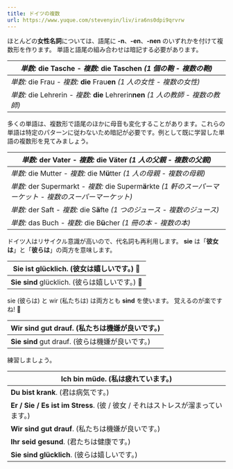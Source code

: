 ```yaml
---
title: ドイツの複数
url: https://www.yuque.com/stevenyin/liv/ira6ns0dpi9qrvrw
---
```


ほとんどの**女性名詞**については、語尾に **-n**、**-en**、**-nen** のいずれかを付けて複数形を作ります。
単語と語尾の組み合わせは暗記する必要があります。

| *単数:* die Tasche - *複数:* **die** Tasche**n** *(1 個の鞄 - 複数の鞄)* |
| --- |
| *単数:* die Frau - *複数:* **die** Frau**en** *(1 人の女性 - 複数の女性)* |
| *単数:* die Lehrerin - *複数:* **die** Lehrerin**nen** *(1 人の教師 - 複数の教師)* |

多くの単語は、複数形で語尾のほかに母音も変化することがあります。これらの単語は特定のパターンに従わないため暗記が必要です。例として既に学習した単語の複数形を見てみましょう。

| *単数:* der Vater - *複数:* die V**ä**ter *(1 人の父親 - 複数の父親)* |
| --- |
| *単数:* die Mutter - *複数:* die M**ü**tter *(1 人の母親 - 複数の母親)* |
| *単数:* der Supermarkt - *複数:* die Superm**ä**rkte *(1 軒のスーパーマーケット - 複数のスーパーマーケット)* |
| *単数:* der Saft - *複数:* die S**ä**fte *(1 つのジュース - 複数のジュース)* |
| *単数:* das Buch - *複数:* die B**ü**cher *(1 冊の本 - 複数の本)* |

ドイツ人はリサイクル意識が高いので、代名詞も再利用します。
**sie** は「**彼女は**」と「**彼らは**」の両方を意味します。

| **Sie ist** glücklich. (彼女は嬉しいです。) 💃 |
| --- |
| **Sie sind** glücklich. (彼らは嬉しいです。) 👭 |

sie (彼らは) と wir (私たちは) は両方とも **sind** を使います。
覚えるのが楽ですね! 🎉

| **Wir sind** gut drauf. (私たちは機嫌が良いです。) |
| --- |
| **Sie sind** gut drauf. (彼らは機嫌が良いです。) |

練習しましょう。

| **Ich bin müde**. (私は疲れています。) |
| --- |
| **Du bist krank**. (君は病気です。) |
| **Er / Sie / Es ist im Stress**. (彼 / 彼女 / それはストレスが溜まっています。) |
| **Wir sind gut drauf**. (私たちは機嫌が良いです。) |
| **Ihr seid gesund**. (君たちは健康です。) |
| **Sie sind glücklich**. (彼らは嬉しいです。) |
